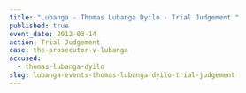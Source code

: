 ```yaml
---
title: "Lubanga - Thomas Lubanga Dyilo - Trial Judgement "
published: true
event_date: 2012-03-14
action: Trial Judgement
case: the-prosecutor-v-lubanga
accused:
  - thomas-lubanga-dyilo
slug: lubanga-events-thomas-lubanga-dyilo-trial-judgement
---
```

